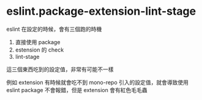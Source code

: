 # eslint.package-extension-lint-stage

eslint 在設定的時候，會有三個跑的時機

1. 直接使用 package
2. estension 的 check
3. lint-stage


這三個東西吃到的設定值，非常有可能不一樣

例如 extension 有時候就會吃不到 mono-repo 引入的設定值，就會導致使用 eslint package 不會報錯，但是 extension 會有紅色毛毛蟲
